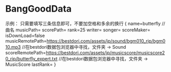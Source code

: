 # BangGoodData
示例：
只需要填写三条信息即可，不要加空格和多余的换行
{
name=butterfly  //曲名
musicPath=
scorePath=
rank=25
writer=
songer=
scoreMaker=
isDownLoad=false
musicRemotePath=https://bestdori.com/assets/jp/sound/bgm010_rip/bgm010.mp3        //在bestdori数据包浏览器中寻找，文件夹 -> Sound
scoreRemotePath=https://bestdori.com/assets/jp/musicscore/musicscore20_rip/butterfly_expert.txt //在bestdori数据包浏览器中寻找，文件夹 -> MusicScore
lastRank=
}
